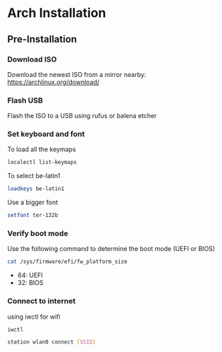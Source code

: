 # Arch Installation

## Pre-Installation

### Download ISO

Download the newest ISO from a mirror nearby: https://archlinux.org/download/

### Flash USB

Flash the ISO to a USB using rufus or balena etcher

### Set keyboard and font

To load all the keymaps
```bash
localectl list-keymaps
```

To select be-latin1
```bash
loadkeys be-latin1
```

Use a bigger font
```bash
setfont ter-132b
```

### Verify boot mode

Use the following command to determine the boot mode (UEFI or BIOS)
```bash
cat /sys/firmware/efi/fw_platform_size
```

- 64: UEFI
- 32: BIOS

### Connect to internet

using iwctl for wifi
```bash
iwctl

station wlan0 connect [SSID]
```

###

